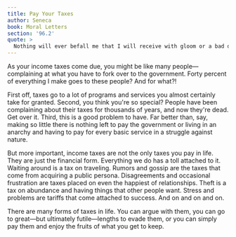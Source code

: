 ```yaml
---
title: Pay Your Taxes
author: Seneca
book: Moral Letters
section: '96.2'
quote: >
  Nothing will ever befall me that I will receive with gloom or a bad disposition. I will pay my taxes gladly. Now, all the things which cause complaint or dread are like the taxes of life—things from which, my dear Lucilius, you should never hope for exemption or seek escape.
---
```


As your income taxes come due, you might be like many people—complaining at what you have to fork over to the government. Forty percent of everything I make goes to these people? And for what?!

First off, taxes go to a lot of programs and services you almost certainly take for granted. Second, you think you're so special? People have been complaining about their taxes for thousands of years, and now they're dead. Get over it. Third, this is a good problem to have. Far better than, say, making so little there is nothing left to pay the government or living in an anarchy and having to pay for every basic service in a struggle against nature.

But more important, income taxes are not the only taxes you pay in life. They are just the financial form. Everything we do has a toll attached to it. Waiting around is a tax on traveling. Rumors and gossip are the taxes that come from acquiring a public persona. Disagreements and occasional frustration are taxes placed on even the happiest of relationships. Theft is a tax on abundance and having things that other people want. Stress and problems are tariffs that come attached to success. And on and on and on.

There are many forms of taxes in life. You can argue with them, you can go to great—but ultimately futile—lengths to evade them, or you can simply pay them and enjoy the fruits of what you get to keep.
